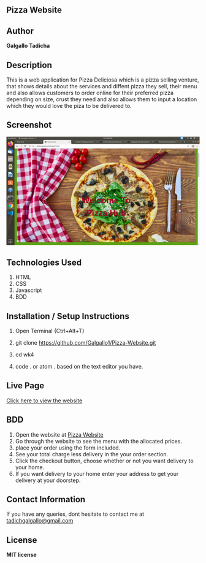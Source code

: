 ## Pizza Website

## Author
 **Galgallo Tadicha**

## Description
This is a web application for Pizza Deliciosa which is a pizza selling venture, that shows details about the services and diffent pizza they sell, their menu and also allows customers to order online for their preferred pizza depending on size, crust they need and also allows them to input a location which they would love the piza to be delivered to.

## Screenshot
<img src="Screenshot from 2020-04-19 08-43-39.png" width="800" length="400">

## Technologies Used
1. HTML
2. CSS
3. Javascript
4. BDD


## Installation / Setup Instructions

1. Open Terminal {Ctrl+Alt+T}

2. git clone https://github.com/Galgallo1/Pizza-Website.git
3. cd wk4

4. code . or atom . based on the text editor you have.

## Live Page
<a href="https://galgallo1.github.io/Delani-Studio//">Click here to view the website</a>

## BDD

1. Open the website at <a href="https://galgallo1.github.io/Delani-Studio//">Pizza Website</a>
2. Go through the website to see the menu with the allocated prices.
3. place your order using the form included.
4. See your total charge less delivery in the your order section.
5. Click the checkout button, choose whether or not you want delivery to your home.
6. If you want delivery to your home enter your address to get your delivery at your doorstep.


## Contact Information
  If you have any queries, dont hesitate to contact me at tadichgalgallo@gmail.com

## License

**MIT license**

